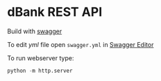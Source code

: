 # dBank REST API

Build with [swagger](http://swagger.io)

To edit _yml_ file open `swagger.yml` in [Swagger Editor](http://editor.swagger.io/#/)

To run webserver type:
```python
python -m http.server
```
